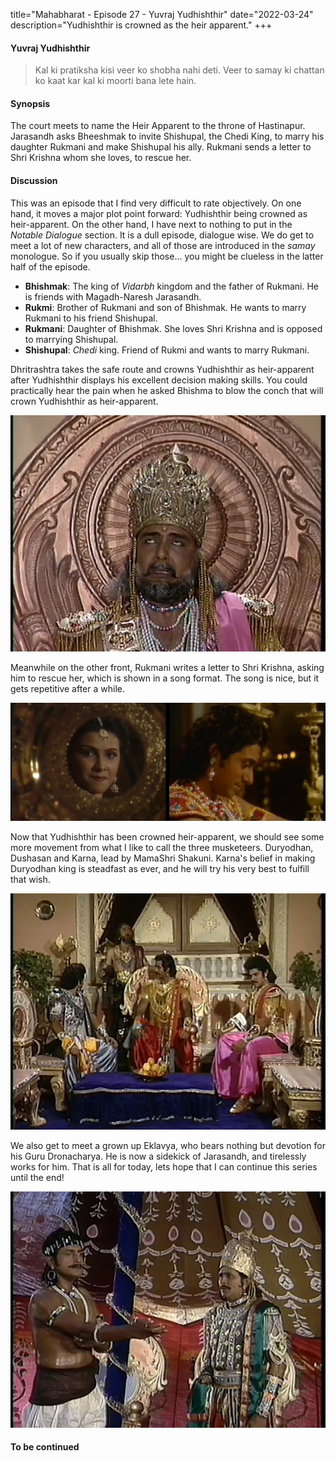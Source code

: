 title="Mahabharat - Episode 27 - Yuvraj Yudhishthir"
date="2022-03-24"
description="Yudhishthir is crowned as the heir apparent."
+++ 
#### Yuvraj Yudhishthir

> Kal ki pratiksha kisi veer ko shobha nahi deti. Veer to samay ki chattan ko kaat kar kal ki moorti bana lete hain.

#### Synopsis 
The court meets to name the Heir Apparent to the throne of Hastinapur.
Jarasandh asks Bheeshmak to invite Shishupal, the Chedi King, to marry his
daughter Rukmani and make Shishupal his ally. Rukmani sends a letter to Shri Krishna
whom she loves, to rescue her.

#### Discussion 
This was an episode that I find very difficult to rate objectively. On one
hand, it moves a major plot point forward: Yudhishthir being crowned as
heir-apparent. On the other hand, I have next to nothing to put in the _Notable
Dialogue_ section. It is a dull episode, dialogue wise. We do get to meet a lot
of new characters, and all of those are introduced in the _samay_ monologue. So
if you usually skip those... you might be clueless in the latter half of the
episode. 


- **Bhishmak**: The king of _Vidarbh_ kingdom and the father of Rukmani. He is
  friends with Magadh-Naresh Jarasandh. 
- **Rukmi**: Brother of Rukmani and son of Bhishmak. He wants to marry Rukmani
  to his friend Shishupal.
- **Rukmani**: Daughter of Bhishmak. She loves Shri Krishna and is opposed to
  marrying Shishupal.
- **Shishupal**: _Chedi_ king. Friend of Rukmi and wants to marry Rukmani.

Dhritrashtra takes the safe route and crowns Yudhishthir as heir-apparent after
Yudhishthir displays his excellent decision making skills. You could
practically hear the pain when he asked Bhishma to blow the conch that will
crown Yudhishthir as heir-apparent.

![Dhritrashtra crowns Yudhishthir as Yuvraj](/static/images/mahabharat/ep_27_2.webp)

Meanwhile on the other front, Rukmani writes a letter to Shri Krishna, asking
him to rescue her, which is shown in a song format. The song is nice, but it
gets repetitive after a while. 

![Rukmani and Krishna](/static/images/mahabharat/ep_27_4.webp)

Now that Yudhishthir has been crowned heir-apparent, we should see some more
movement from what I like to call the three musketeers. Duryodhan, Dushasan and
Karna, lead by MamaShri Shakuni. Karna's belief in making Duryodhan king is
steadfast as ever, and he will try his very best to fulfill that wish.

![Shakuni, Dushasan, Duryodhan and Karna talk about heir-apparent](/static/images/mahabharat/ep_27_1.webp)

We also get to meet a grown up Eklavya, who bears nothing but devotion for his
Guru Dronacharya. He is now a sidekick of Jarasandh, and tirelessly works for him. 
That is all for today, lets hope that I can continue this series until the end!

![Eklavya and Rukmi](/static/images/mahabharat/ep_27_3.webp)

<!-- #### Notable dialogue: -->



#### To be continued

